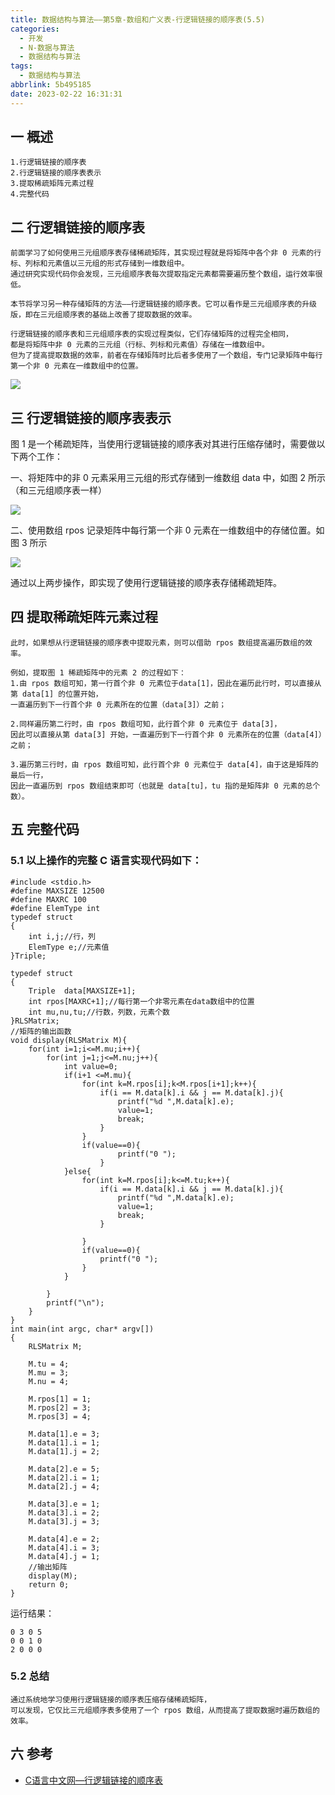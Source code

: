 ```yaml
---
title: 数据结构与算法——第5章-数组和广义表-行逻辑链接的顺序表(5.5)
categories:
  - 开发
  - N-数据与算法
  - 数据结构与算法
tags:
  - 数据结构与算法
abbrlink: 5b495185
date: 2023-02-22 16:31:31
---
```

## 一 概述

```
1.行逻辑链接的顺序表
2.行逻辑链接的顺序表表示
3.提取稀疏矩阵元素过程
4.完整代码
```

<!--more-->

## 二 行逻辑链接的顺序表

```
前面学习了如何使用三元组顺序表存储稀疏矩阵，其实现过程就是将矩阵中各个非 0 元素的行标、列标和元素值以三元组的形式存储到一维数组中。
通过研究实现代码你会发现，三元组顺序表每次提取指定元素都需要遍历整个数组，运行效率很低。

本节将学习另一种存储矩阵的方法——行逻辑链接的顺序表。它可以看作是三元组顺序表的升级版，即在三元组顺序表的基础上改善了提取数据的效率。

行逻辑链接的顺序表和三元组顺序表的实现过程类似，它们存储矩阵的过程完全相同，
都是将矩阵中非 0 元素的三元组（行标、列标和元素值）存储在一维数组中。
但为了提高提取数据的效率，前者在存储矩阵时比后者多使用了一个数组，专门记录矩阵中每行第一个非 0 元素在一维数组中的位置。
```

![][1]

## 三 行逻辑链接的顺序表表示

图 1 是一个稀疏矩阵，当使用行逻辑链接的顺序表对其进行压缩存储时，需要做以下两个工作：

一、将矩阵中的非 0 元素采用三元组的形式存储到一维数组 data 中，如图 2 所示（和三元组顺序表一样）

![][2]

二、使用数组 rpos 记录矩阵中每行第一个非 0 元素在一维数组中的存储位置。如图 3 所示

![][3]

通过以上两步操作，即实现了使用行逻辑链接的顺序表存储稀疏矩阵。

## 四 提取稀疏矩阵元素过程

```
此时，如果想从行逻辑链接的顺序表中提取元素，则可以借助 rpos 数组提高遍历数组的效率。

例如，提取图 1 稀疏矩阵中的元素 2 的过程如下：
1.由 rpos 数组可知，第一行首个非 0 元素位于data[1]，因此在遍历此行时，可以直接从第 data[1] 的位置开始，
一直遍历到下一行首个非 0 元素所在的位置（data[3]）之前；

2.同样遍历第二行时，由 rpos 数组可知，此行首个非 0 元素位于 data[3]，
因此可以直接从第 data[3] 开始，一直遍历到下一行首个非 0 元素所在的位置（data[4]）之前；

3.遍历第三行时，由 rpos 数组可知，此行首个非 0 元素位于 data[4]，由于这是矩阵的最后一行，
因此一直遍历到 rpos 数组结束即可（也就是 data[tu]，tu 指的是矩阵非 0 元素的总个数）。
```

## 五 完整代码

### 5.1 以上操作的完整 C 语言实现代码如下：

```
#include <stdio.h>
#define MAXSIZE 12500
#define MAXRC 100
#define ElemType int
typedef struct
{
    int i,j;//行，列
    ElemType e;//元素值
}Triple;

typedef struct
{
    Triple  data[MAXSIZE+1];
    int rpos[MAXRC+1];//每行第一个非零元素在data数组中的位置
    int mu,nu,tu;//行数，列数，元素个数
}RLSMatrix;
//矩阵的输出函数
void display(RLSMatrix M){
    for(int i=1;i<=M.mu;i++){
        for(int j=1;j<=M.nu;j++){
            int value=0;
            if(i+1 <=M.mu){
                for(int k=M.rpos[i];k<M.rpos[i+1];k++){
                    if(i == M.data[k].i && j == M.data[k].j){
                        printf("%d ",M.data[k].e);
                        value=1;
                        break;
                    }
                }
                if(value==0){
                        printf("0 ");
                    }
            }else{
                for(int k=M.rpos[i];k<=M.tu;k++){
                    if(i == M.data[k].i && j == M.data[k].j){
                        printf("%d ",M.data[k].e);
                        value=1;
                        break;
                    }

                }
                if(value==0){
                    printf("0 ");
                }
            }

        }
        printf("\n");
    }
}
int main(int argc, char* argv[])
{
    RLSMatrix M;

    M.tu = 4;
    M.mu = 3;
    M.nu = 4;

    M.rpos[1] = 1;
    M.rpos[2] = 3;
    M.rpos[3] = 4;

    M.data[1].e = 3;
    M.data[1].i = 1;
    M.data[1].j = 2;

    M.data[2].e = 5;
    M.data[2].i = 1;
    M.data[2].j = 4;

    M.data[3].e = 1;
    M.data[3].i = 2;
    M.data[3].j = 3;

    M.data[4].e = 2;
    M.data[4].i = 3;
    M.data[4].j = 1;
    //输出矩阵
    display(M);
    return 0;
}
```

运行结果：

```
0 3 0 5
0 0 1 0
2 0 0 0
```

### 5.2 总结

```
通过系统地学习使用行逻辑链接的顺序表压缩存储稀疏矩阵，
可以发现，它仅比三元组顺序表多使用了一个 rpos 数组，从而提高了提取数据时遍历数组的效率。
```

## 六 参考

* [C语言中文网—行逻辑链接的顺序表](https://c.biancheng.net/view/3372.html)


[1]:https://cdn.jsdelivr.net/gh/PGzxc/CDN/blog-data-struct-basic/ds-chap5-5-1.png
[2]:https://cdn.jsdelivr.net/gh/PGzxc/CDN/blog-data-struct-basic/ds-chap5-5-2.png
[3]:https://cdn.jsdelivr.net/gh/PGzxc/CDN/blog-data-struct-basic/ds-chap5-5-3.png



